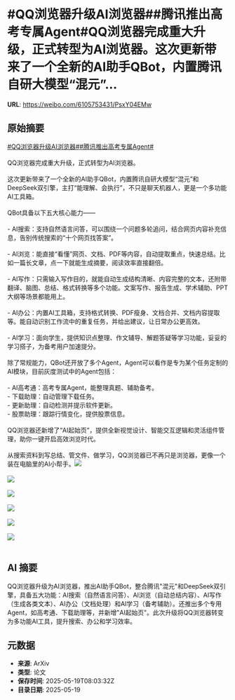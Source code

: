 # #QQ浏览器升级AI浏览器##腾讯推出高考专属Agent#QQ浏览器完成重大升级，正式转型为AI浏览器。这次更新带来了一个全新的AI助手QBot，内置腾讯自研大模型“混元”...

**URL**: https://weibo.com/6105753431/PsxY04EMw

## 原始摘要

<a href="https://m.weibo.cn/search?containerid=231522type%3D1%26t%3D10%26q%3D%23QQ%E6%B5%8F%E8%A7%88%E5%99%A8%E5%8D%87%E7%BA%A7AI%E6%B5%8F%E8%A7%88%E5%99%A8%23&amp;extparam=%23QQ%E6%B5%8F%E8%A7%88%E5%99%A8%E5%8D%87%E7%BA%A7AI%E6%B5%8F%E8%A7%88%E5%99%A8%23" data-hide=""><span class="surl-text">#QQ浏览器升级AI浏览器#</span></a><a href="https://m.weibo.cn/search?containerid=231522type%3D1%26t%3D10%26q%3D%23%E8%85%BE%E8%AE%AF%E6%8E%A8%E5%87%BA%E9%AB%98%E8%80%83%E4%B8%93%E5%B1%9EAgent%23&amp;extparam=%23%E8%85%BE%E8%AE%AF%E6%8E%A8%E5%87%BA%E9%AB%98%E8%80%83%E4%B8%93%E5%B1%9EAgent%23" data-hide=""><span class="surl-text">#腾讯推出高考专属Agent#</span></a><br><br>QQ浏览器完成重大升级，正式转型为AI浏览器。<br><br>这次更新带来了一个全新的AI助手QBot，内置腾讯自研大模型“混元”和DeepSeek双引擎，主打“能理解、会执行”，不只是聊天机器人，更是一个多功能AI工具箱。<br><br>QBot具备以下五大核心能力——<br><br>- AI搜索：支持自然语言问答，可以围绕一个问题多轮追问，结合网页内容补充信息，告别传统搜索的“十个网页找答案”。<br><br>- AI浏览：能直接“看懂”网页、文档、PDF等内容，自动提取重点，快速总结。比如一篇长文章，点一下就能生成摘要，阅读效率直接翻倍。<br><br>- AI写作：只需输入写作目的，就能自动生成结构清晰、内容完整的文本，还附带翻译、脑图、总结、格式转换等多个功能。文案写作、报告生成、学术辅助、PPT大纲等场景都能用上。<br><br>- AI办公：内置AI工具箱，支持格式转换、PDF瘦身、文档合并、文档内容提取等。能自动识别工作流中的重复任务，并给出建议，让日常办公更高效。<br><br>- AI学习：面向学生，提供知识点整理、作文辅导、解题答疑等学习功能，妥妥的学习搭子，为备考用户加速提分。<br><br>除了常规能力，QBot还开放了多个Agent，Agent可以看作是专为某个任务定制的AI模块，目前灰度测试中的Agent包括：<br><br>- AI高考通：高考专属Agent，能整理真题、辅助备考。<br>- 下载助理：自动管理下载任务。<br>- 更新助理：自动检测并提示软件更新。<br>- 股票助理：跟踪行情变化，提供股票信息。<br><br>QQ浏览器还新增了“AI起始页”，提供全新视觉设计、智能交互逻辑和灵活组件管理，助你一键开启高效浏览时代。<br><br>从搜索资料到写总结、管文件、做学习，QQ浏览器已不再只是浏览器，更像一个装在电脑里的AI小帮手。<img style="" src="https://tvax1.sinaimg.cn/large/006Fd7o3gy1i1ku0sp518j31na16c4jb.jpg" referrerpolicy="no-referrer"><br><br><img style="" src="https://tvax2.sinaimg.cn/large/006Fd7o3gy1i1ku0u7yjzj30ze0zk119.jpg" referrerpolicy="no-referrer"><br><br><img style="" src="https://tvax4.sinaimg.cn/large/006Fd7o3gy1i1ku0vlgjtj315c18uk33.jpg" referrerpolicy="no-referrer"><br><br><img style="" src="https://tvax1.sinaimg.cn/large/006Fd7o3gy1i1ku0x3cikj30wl0zkgto.jpg" referrerpolicy="no-referrer"><br><br><img style="" src="https://tvax3.sinaimg.cn/large/006Fd7o3gy1i1ku0yc1q2j315c18w4as.jpg" referrerpolicy="no-referrer"><br><br><img style="" src="https://tvax1.sinaimg.cn/large/006Fd7o3gy1i1ku0zvwi2j314w1o817p.jpg" referrerpolicy="no-referrer"><br><br>

## AI 摘要

QQ浏览器升级为AI浏览器，推出AI助手QBot，整合腾讯"混元"和DeepSeek双引擎，具备五大功能：AI搜索（自然语言问答）、AI浏览（自动总结内容）、AI写作（生成各类文本）、AI办公（文档处理）和AI学习（备考辅助）。还推出多个专用Agent，如高考通、下载助理等，并新增"AI起始页"。此次升级将QQ浏览器转变为多功能AI工具，提升搜索、办公和学习效率。

## 元数据

- **来源**: ArXiv
- **类型**: 论文
- **保存时间**: 2025-05-19T08:03:32Z
- **目录日期**: 2025-05-19
